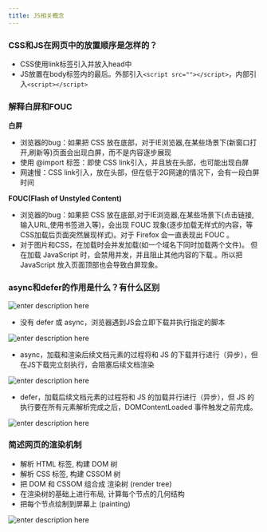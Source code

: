 ```yaml
---
title: JS相关概念
---
```


### CSS和JS在网页中的放置顺序是怎样的？

 - CSS使用link标签引入并放入head中
 - JS放置在body标签内的最后。外部引入`<script src=""></script>`，内部引入`<script></script>`

### 解释白屏和FOUC

**白屏**
 - 浏览器的bug：如果把 CSS 放在底部，对于IE浏览器,在某些场景下(新窗口打开,刷新等)页面会出现白屏，而不是内容逐步展现
 - 使用 @import 标签：即使 CSS link引入，并且放在头部，也可能出现白屏
 - 网速慢：CSS link引入，放在头部，但在低于2G网速的情况下，会有一段白屏时间

**FOUC(Flash of Unstyled Content)**

 - 浏览器的bug：如果把 CSS 放在底部,对于IE浏览器,在某些场景下(点击链接,输入URL,使用书签进入等)，会出现 FOUC 现象(逐步加载无样式的内容，等CSS加载后页面突然展现样式)。对于 Firefox 会一直表现出 FOUC 。
 - 对于图片和CSS，在加载时会并发加载(如一个域名下同时加载两个文件)。 但在加载 JavaScript 时，会禁用并发，并且阻止其他内容的下载.。所以把 JavaScript 放入页面顶部也会导致白屏现象。

### async和defer的作用是什么？有什么区别
![enter description here][1]
 - 没有 defer 或 async，浏览器遇到JS会立即下载并执行指定的脚本

![enter description here][2]
 - async，加载和渲染后续文档元素的过程将和 JS 的下载并行进行（异步），但在JS下载完立刻执行，会阻塞后续文档渲染

![enter description here][3]
 - defer，加载后续文档元素的过程将和 JS 的加载并行进行（异步），但 JS 的执行要在所有元素解析完成之后，DOMContentLoaded 事件触发之前完成。

![enter description here][4]

### 简述网页的渲染机制

 - 解析 HTML 标签, 构建 DOM 树
 - 解析 CSS 标签, 构建 CSSOM 树
 - 把 DOM 和 CSSOM 组合成 渲染树 (render tree)
 - 在渲染树的基础上进行布局, 计算每个节点的几何结构
 - 把每个节点绘制到屏幕上 (painting)

![enter description here][5]


  [1]: ./images/legend.jpg "legend.jpg"
  [2]: ./images/0001.jpg "0001.jpg"
  [3]: ./images/0002.jpg "0002.jpg"
  [4]: ./images/0003_1.jpg "0003.jpg"
  [5]: ./images/render-tree-construction.png "render-tree-construction.png"